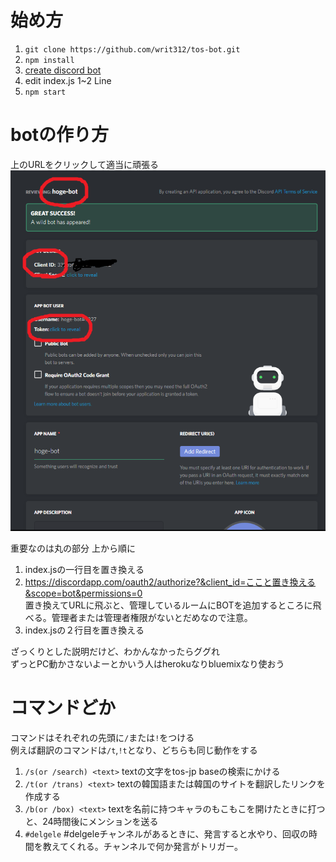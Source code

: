 # 始め方

1. `git clone https://github.com/writ312/tos-bot.git`
1. `npm install`
1. [create discord bot](https://discordapp.com/developers/applications/me)
1. edit index.js 1~2 Line
1. `npm start`

# botの作り方
上のURLをクリックして適当に頑張る
![img](img.PNG)


重要なのは丸の部分
上から順に
1. index.jsの一行目を置き換える
2. https://discordapp.com/oauth2/authorize?&client_id=ここと置き換える&scope=bot&permissions=0  
    置き換えてURLに飛ぶと、管理しているルームにBOTを追加するところに飛べる。管理者または管理者権限がないとだめなので注意。
3. index.jsの２行目を置き換える

ざっくりとした説明だけど、わかんなかったらググれ  
ずっとPC動かさないよーとかいう人はherokuなりbluemixなり使おう

# コマンドどか
コマンドはそれぞれの先頭に` / `または`!`をつける  
例えば翻訳のコマンドは`/t`,`!t`となり、どちらも同じ動作をする

1. `/s(or /search) <text>` textの文字をtos-jp baseの検索にかける
1. `/t(or /trans) <text>` textの韓国語または韓国のサイトを翻訳したリンクを作成する
1. `/b(or /box) <text>` textを名前に持つキャラのもこもこを開けたときに打つと、24時間後にメンションを送る
1. `#delgele` #delgeleチャンネルがあるときに、発言すると水やり、回収の時間を教えてくれる。チャンネルで何か発言がトリガー。
